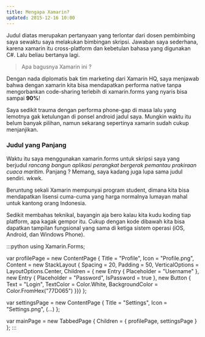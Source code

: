 ```yaml
---
title: Mengapa Xamarin?
updated: 2015-12-16 10:00
---
```


Judul diatas merupakan pertanyaan yang terlontar dari dosen pembimbing saya sewaktu saya melakukan bimbingan skripsi. Jawaban saya sederhana, karena xamarin itu cross-platform dan kebetulan bahasa yang digunakan C#. Lalu beliau bertanya lagi.

> Apa bagusnya Xamarin ini ?

Dengan nada diplomatis bak tim marketing dari Xamarin HQ, saya menjawab bahwa dengan xamarin kita bisa mendapatkan performa native tanpa mengorbankan code-sharing terlebih di xamarin.forms yang nyaris bisa sampai **90%**!

Saya sedikit trauma dengan performa phone-gap di masa lalu yang lemotnya gak ketulungan di ponsel android jadul saya. Mungkin waktu itu belum banyak pilihan, namun sekarang sepertinya xamarin sudah cukup menjanjikan.

### Judul yang Panjang

Waktu itu saya menggunakan xamarin.forms untuk skripsi saya yang berjudul *rancang bangun aplikasi perangkat bergerak pemantau prakiraan cuaca maritim*. Panjang ? Memang, saya kadang juga lupa sama judul sendiri. wkwk.

Beruntung sekali Xamarin mempunyai program student, dimana kita bisa mendapatkan lisensi cuma-cuma yang harga normalnya lumayan mahal untuk kantong orang Indonesia.

Sedikit membahas teknikal, bayangin aja bero kalau kita kudu koding tiap platform, apa kagak gempor itu. Cukup dengan kode dibawah kita bisa dapatkan tampilan fungsional yang sama di ketiga sistem operasi (iOS, Android, dan Windows Phone).

:::python
using Xamarin.Forms;

var profilePage = new ContentPage {
    Title = "Profile",
    Icon = "Profile.png",
    Content = new StackLayout {
        Spacing = 20, Padding = 50,
        VerticalOptions = LayoutOptions.Center,
        Children = {
            new Entry { Placeholder = "Username" },
            new Entry { Placeholder = "Password", IsPassword = true },
            new Button {
                Text = "Login",
                TextColor = Color.White,
                BackgroundColor = Color.FromHex("77D065") }}}
};

var settingsPage = new ContentPage {
    Title = "Settings",
    Icon = "Settings.png",
    (...)
};

var mainPage = new TabbedPage { Children = { profilePage, settingsPage } };
:::


